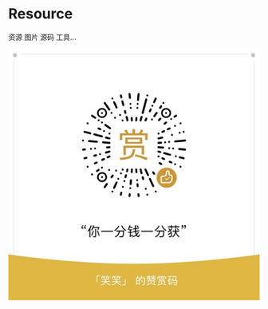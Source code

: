 # Resource
资源 图片 源码 工具...

![](https://github.com/yicaifenchen8/Resource/blob/master/image/favor_code.jpg?raw=true)
